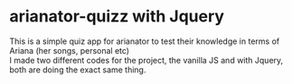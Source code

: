 # arianator-quizz with Jquery

This is a simple quiz app for arianator to test their knowledge in terms of Ariana (her songs, personal etc)<br>
I made two different codes for the project, the vanilla JS and with Jquery, both are doing the exact same thing.
